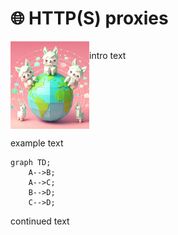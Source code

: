 # 🌐 HTTP(S) proxies

<div style="display: grid; grid-template-columns: 1fr 3fr;">
    <img src="../img/proxy_llama_http.jpeg" style="height: 10em">
    <div>
        <p>
            intro text
        </p>
    </div>
</div>

example text

```mermaid
graph TD;
    A-->B;
    A-->C;
    B-->D;
    C-->D;
```

continued text
